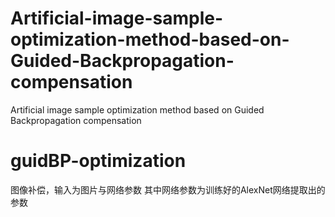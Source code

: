 # Artificial-image-sample-optimization-method-based-on-Guided-Backpropagation-compensation
Artificial image sample optimization method based on Guided Backpropagation compensation

# guidBP-optimization 
图像补偿，输入为图片与网络参数
其中网络参数为训练好的AlexNet网络提取出的参数
